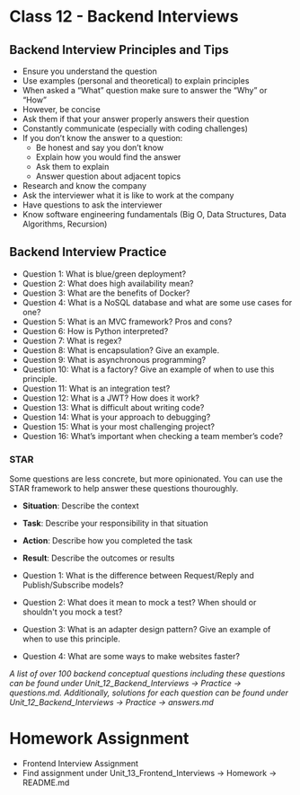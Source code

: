 # Class 12 - Backend Interviews

## Backend Interview Principles and Tips
- Ensure you understand the question
- Use examples (personal and theoretical) to explain principles
- When asked a “What” question make sure to answer the “Why” or “How”
- However, be concise
- Ask them if that your answer properly answers their question
- Constantly communicate (especially with coding challenges)
- If you don’t know the answer to a question:
    - Be honest and say you don’t know
    - Explain how you would find the answer
    - Ask them to explain
    - Answer question about adjacent topics
- Research and know the company
- Ask the interviewer what it is like to work at the company
- Have questions to ask the interviewer
- Know software engineering fundamentals (Big O, Data Structures, Data Algorithms, Recursion)

## Backend Interview Practice

- Question 1: What is blue/green deployment?
- Question 2: What does high availability mean?
- Question 3: What are the benefits of Docker?
- Question 4: What is a NoSQL database and what are some use cases for one?
- Question 5: What is an MVC framework? Pros and cons?
- Question 6: How is Python interpreted?
- Question 7: What is regex?
- Question 8: What is encapsulation? Give an example.
- Question 9: What is asynchronous programming?
- Question 10: What is a factory? Give an example of when to use this principle.
- Question 11: What is an integration test?
- Question 12: What is a JWT? How does it work?
- Question 13: What is difficult about writing code?
- Question 14: What is your approach to debugging?
- Question 15: What is your most challenging project?
- Question 16: What’s important when checking a team member’s code?

### STAR
Some questions are less concrete, but more opinionated. You can use the STAR framework to help answer these questions thouroughly.
- **Situation**: Describe the context
- **Task**: Describe your responsibility in that situation
- **Action**: Describe how you completed the task
- **Result**: Describe the outcomes or results

- Question 1: What is the difference between Request/Reply and Publish/Subscribe models?
- Question 2: What does it mean to mock a test? When should or shouldn't you mock a test?
- Question 3: What is an adapter design pattern? Give an example of when to use this principle.
- Question 4: What are some ways to make websites faster?

*A list of over 100 backend conceptual questions including these questions can be found under Unit_12_Backend_Interviews -> Practice -> questions.md. Additionally, solutions for each question can be found under Unit_12_Backend_Interviews -> Practice -> answers.md*

# Homework Assignment
- Frontend Interview Assignment
- Find assignment under Unit_13_Frontend_Interviews -> Homework -> README.md
